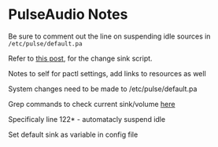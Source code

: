 

# PulseAudio Notes
Be sure to comment out the line on suspending idle sources in `/etc/pulse/default.pa`


Refer to [this post][script_ref], for the change sink script. 

Notes to self for pactl settings, add links to resources as well

System changes need to be made to /etc/pulse/default.pa 

Grep commands to check current sink/volume [here][pactl_help]

Specificaly line 122* - automatacly suspend idle

Set default sink as variable in config file

[pactl_help]:  https://unix.stackexchange.com/questions/132230read-out-pulseaudio-volume-from-commandline-i-want-pactl-get-sink-volume

[script_ref]: https://askubuntu.com/questions/71863/how-to-change-pulseaudio-sink-with-pacmd-set-default-sink-during-playback
